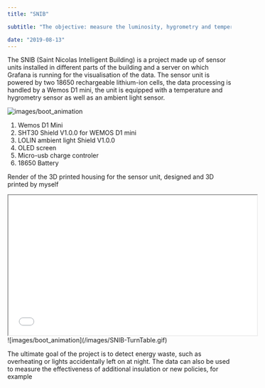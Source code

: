 ```yaml
---
title: "SNIB"

subtitle: "The objective: measure the luminosity, hygrometry and temperature of the rooms and transmitting the data on a server for decision-making."

date: "2019-08-13"
---
```

The SNIB (Saint Nicolas Intelligent Building) is a project made up of sensor units installed in different parts of the building and a server on which Grafana is running for the visualisation of the data. The sensor unit is powered by two 18650 rechargeable lithium-ion cells, the data processing is handled by a Wemos D1 mini, the unit is equipped with a temperature and hygrometry sensor as well as an ambient light sensor.

![images/boot_animation](/images/SNIB-see-thru.png)

1. Wemos D1 Mini
2. SHT30 Shield V1.0.0 for WEMOS D1 mini
3. LOLIN ambient light Shield V1.0.0
4. OLED screen
5. Micro-usb charge controler
6. 18650 Battery

Render of the 3D printed housing for the sensor unit, designed and 3D printed by myself

<div className="aspect-w-16 aspect-h-9 hidden sm:block">
  <iframe width="560" height="315" src="/images/SNIB-TurnTable.html"></iframe>
</div>
<div className="visible sm:hidden">
  ![images/boot_animation](/images/SNIB-TurnTable.gif)
</div>

The ultimate goal of the project is to detect energy waste, such as overheating or lights accidentally left on at night. The data can also be used to measure the effectiveness of additional insulation or new policies, for example

